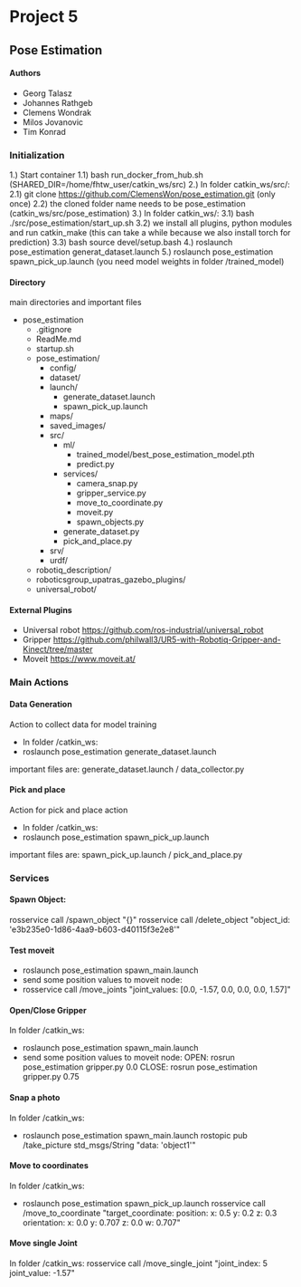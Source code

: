 # Project 5

## Pose Estimation

#### Authors

- Georg Talasz
- Johannes Rathgeb
- Clemens Wondrak
- Milos Jovanovic
- Tim Konrad

### Initialization

1.) Start container
1.1) bash run_docker_from_hub.sh (SHARED_DIR=/home/fhtw_user/catkin_ws/src)
2.) In folder catkin_ws/src/:
2.1) git clone https://github.com/ClemensWon/pose_estimation.git (only once)
2.2) the cloned folder name needs to be pose_estimation (catkin_ws/src/pose_estimation)
3.) In folder catkin_ws/:
3.1) bash ./src/pose_estimation/start_up.sh
3.2) we install all plugins, python modules and run catkin_make (this can take a while because we also install torch for prediction)
3.3) bash source devel/setup.bash
4.) roslaunch pose_estimation generat_dataset.launch
5.) roslaunch pose_estimation spawn_pick_up.launch (you need model weights in folder /trained_model)

#### Directory

main directories and important files

- pose_estimation
  - .gitignore
  - ReadMe.md
  - startup.sh
  - pose_estimation/
    - config/
    - dataset/
    - launch/
      - generate_dataset.launch
      - spawn_pick_up.launch
    - maps/
    - saved_images/
    - src/
      - ml/
        - trained_model/best_pose_estimation_model.pth
        - predict.py
      - services/
        - camera_snap.py
        - gripper_service.py
        - move_to_coordinate.py
        - moveit.py
        - spawn_objects.py
      - generate_dataset.py
      - pick_and_place.py
    - srv/
    - urdf/
  - robotiq_description/
  - roboticsgroup_upatras_gazebo_plugins/
  - universal_robot/

#### External Plugins

- Universal robot
  https://github.com/ros-industrial/universal_robot
- Gripper
  https://github.com/philwall3/UR5-with-Robotiq-Gripper-and-Kinect/tree/master
- Moveit
  https://www.moveit.at/

### Main Actions

#### Data Generation

Action to collect data for model training

- In folder /catkin_ws:
- roslaunch pose_estimation generate_dataset.launch

important files are: generate_dataset.launch / data_collector.py

#### Pick and place

Action for pick and place action

- In folder /catkin_ws:
- roslaunch pose_estimation spawn_pick_up.launch

important files are: spawn_pick_up.launch / pick_and_place.py

### Services

#### Spawn Object:

rosservice call /spawn_object "{}"
rosservice call /delete_object "object_id: 'e3b235e0-1d86-4aa9-b603-d40115f3e2e8'"

#### Test moveit

- roslaunch pose_estimation spawn_main.launch
- send some position values to moveit node:
- rosservice call /move_joints "joint_values: [0.0, -1.57, 0.0, 0.0, 0.0, 1.57]"

#### Open/Close Gripper

In folder /catkin_ws:

- roslaunch pose_estimation spawn_main.launch
- send some position values to moveit node:
  OPEN:
  rosrun pose_estimation gripper.py 0.0
  CLOSE:
  rosrun pose_estimation gripper.py 0.75

#### Snap a photo

In folder /catkin_ws:

- roslaunch pose_estimation spawn_main.launch
  rostopic pub /take_picture std_msgs/String "data: 'object1'"

#### Move to coordinates

In folder /catkin_ws:

- roslaunch pose_estimation spawn_pick_up.launch
  rosservice call /move_to_coordinate "target_coordinate:
  position:
  x: 0.5
  y: 0.2
  z: 0.3
  orientation:
  x: 0.0
  y: 0.707
  z: 0.0
  w: 0.707"

#### Move single Joint

In folder /catkin_ws:
rosservice call /move_single_joint "joint_index: 5
joint_value: -1.57"
